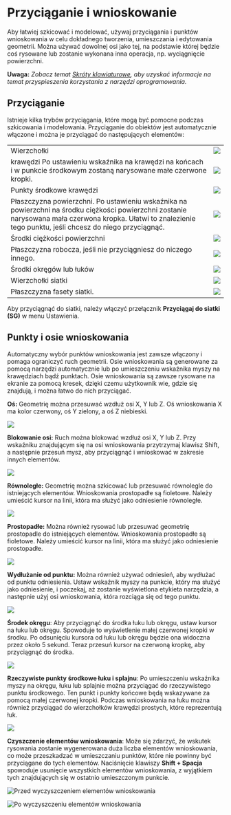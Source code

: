 # Przyciąganie i wnioskowanie

Aby łatwiej szkicować i modelować, używaj przyciągania i punktów wnioskowania w celu dokładnego tworzenia, umieszczania i edytowania geometrii. Można używać dowolnej osi jako tej, na podstawie której będzie coś rysowane lub zostanie wykonana inna operacja, np. wyciągnięcie powierzchni.

**Uwaga:** _Zobacz temat_ [_Skróty klawiaturowe_](../appendix/keyboard-shortcuts.md)_, aby uzyskać informacje na temat przyspieszenia korzystania z narzędzi oprogramowania._

## Przyciąganie

Istnieje kilka trybów przyciągania, które mogą być pomocne podczas szkicowania i modelowania. Przyciąganie do obiektów jest automatycznie włączone i można je przyciągać do następujących elementów:

|                                                                                                                                                                            |                                        |
| -------------------------------------------------------------------------------------------------------------------------------------------------------------------------- | -------------------------------------- |
| Wierzchołki | ![](<../.gitbook/assets/inf3 (3).png>) |
| krawędzi Po ustawieniu wskaźnika na krawędzi na końcach i w punkcie środkowym zostaną narysowane małe czerwone kropki. | ![](../.gitbook/assets/inf4.png) |
| Punkty środkowe krawędzi | ![](../.gitbook/assets/inf5.png) |
| Płaszczyzna powierzchni. Po ustawieniu wskaźnika na powierzchni na środku ciężkości powierzchni zostanie narysowana mała czerwona kropka. Ułatwi to znalezienie tego punktu, jeśli chcesz do niego przyciągnąć. | ![](../.gitbook/assets/inf6.png) |
| Środki ciężkości powierzchni | ![](../.gitbook/assets/inf7.png) |
| Płaszczyzna robocza, jeśli nie przyciągniesz do niczego innego. | ![](../.gitbook/assets/inf8.png) |
| Środki okręgów lub łuków | ![](../.gitbook/assets/inf9.png) |
| Wierzchołki siatki | ![](../.gitbook/assets/inf2.png) |
| Płaszczyzna fasety siatki. | ![](../.gitbook/assets/inf1.png) |

Aby przyciągnąć do siatki, należy włączyć przełącznik **Przyciągaj do siatki (SG)** w menu Ustawienia.

## Punkty i osie wnioskowania

Automatyczny wybór punktów wnioskowania jest zawsze włączony i pomaga ograniczyć ruch geometrii. Osie wnioskowania są generowane za pomocą narzędzi automatycznie lub po umieszczeniu wskaźnika myszy na krawędziach bądź punktach. Osie wnioskowania są zawsze rysowane na ekranie za pomocą kresek, dzięki czemu użytkownik wie, gdzie się znajdują, i można łatwo do nich przyciągać.

**Oś:** Geometrię można przesuwać wzdłuż osi X, Y lub Z. Oś wnioskowania X ma kolor czerwony, oś Y zielony, a oś Z niebieski.

![](../.gitbook/assets/inf10.png)

**Blokowanie osi:** Ruch można blokować wzdłuż osi X, Y lub Z. Przy wskaźniku znajdującym się na osi wnioskowania przytrzymaj klawisz Shift, a następnie przesuń mysz, aby przyciągnąć i wnioskować w zakresie innych elementów.

![](../.gitbook/assets/inf13.png)

**Równoległe:** Geometrię można szkicować lub przesuwać równolegle do istniejących elementów. Wnioskowania prostopadłe są fioletowe. Należy umieścić kursor na linii, która ma służyć jako odniesienie równoległe.

![](../.gitbook/assets/inf14.png)

**Prostopadłe:** Można również rysować lub przesuwać geometrię prostopadle do istniejących elementów. Wnioskowania prostopadłe są fioletowe. Należy umieścić kursor na linii, która ma służyć jako odniesienie prostopadłe.

![](../.gitbook/assets/inf15.png)

**Wydłużanie od punktu:** Można również używać odniesień, aby wydłużać od punktu odniesienia. Ustaw wskaźnik myszy na punkcie, który ma służyć jako odniesienie, i poczekaj, aż zostanie wyświetlona etykieta narzędzia, a następnie użyj osi wnioskowania, która rozciąga się od tego punktu.

![](../.gitbook/assets/inf16.png)

**Środek okręgu**: Aby przyciągnąć do środka łuku lub okręgu, ustaw kursor na łuku lub okręgu. Spowoduje to wyświetlenie małej czerwonej kropki w środku. Po odsunięciu kursora od łuku lub okręgu będzie ona widoczna przez około 5 sekund. Teraz przesuń kursor na czerwoną kropkę, aby przyciągnąć do środka.

![](../.gitbook/assets/inf17.png)

**Rzeczywiste punkty środkowe łuku i splajnu**: Po umieszczeniu wskaźnika myszy na okręgu, łuku lub splajnie można przyciągać do rzeczywistego punktu środkowego. Ten punkt i punkty końcowe będą wskazywane za pomocą małej czerwonej kropki. Podczas wnioskowania na łuku można również przyciągać do wierzchołków krawędzi prostych, które reprezentują łuk.

![](../.gitbook/assets/inf18.png)

**Czyszczenie elementów wnioskowania**: Może się zdarzyć, że wskutek rysowania zostanie wygenerowana duża liczba elementów wnioskowania, co może przeszkadzać w umieszczaniu punktów, które nie powinny być przyciągane do tych elementów. Naciśnięcie klawiszy **Shift + Spacja** spowoduje usunięcie wszystkich elementów wnioskowania, z wyjątkiem tych znajdujących się w ostatnio umieszczonym punkcie.

![Przed wyczyszczeniem elementów wnioskowania](../.gitbook/assets/inf19.png)

![Po wyczyszczeniu elementów wnioskowania](../.gitbook/assets/inf20.png)
